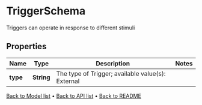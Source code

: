 

# TriggerSchema

Triggers can operate in response to different stimuli

## Properties

| Name | Type | Description | Notes |
|------------ | ------------- | ------------- | -------------|
|**type** | **String** | The type of Trigger; available value(s): External |  |



[Back to Model list](../README.md#documentation-for-models) &#8226; [Back to API list](../README.md#documentation-for-api-endpoints) &#8226; [Back to README](../README.md)


